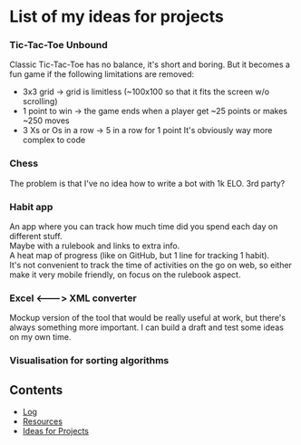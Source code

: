 # List of my ideas for projects

### Tic-Tac-Toe Unbound
Classic Tic-Tac-Toe has no balance, it's short and boring. But it becomes a fun game if the following limitations are removed:
- 3x3 grid -> grid is limitless (~100x100 so that it fits the screen w/o scrolling)
- 1 point to win -> the game ends when a player get ~25 points or makes ~250 moves
- 3 Xs or Os in a row -> 5 in a row for 1 point
It's obviously way more complex to code

### Chess
The problem is that I've no idea how to write a bot with 1k ELO. 3rd party?

### Habit app
An app where you can track how much time did you spend each day on different stuff.  
Maybe with a rulebook and links to extra info.  
A heat map of progress (like on GitHub, but 1 line for tracking 1 habit).  
It's not convenient to track the time of activities on the go on web, so either make it very mobile friendly, on focus on the rulebook aspect.  

### Excel <---> XML converter
Mockup version of the tool that would be really useful at work, but there's always something more important. I can build a draft and test some ideas on my own time.

### Visualisation for sorting algorithms

## Contents
* [Log](log.md)
* [Resources](resources-programming.md)
* [Ideas for Projects](ideas-for-projects.md)
